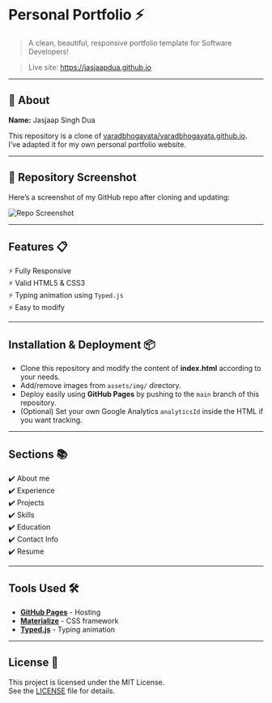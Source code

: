 # Personal Portfolio ⚡️  
> A clean, beautiful, responsive portfolio template for Software Developers!  

> Live site: https://jasjaapdua.github.io  

---

## 👤 About
**Name:** Jasjaap Singh Dua

This repository is a clone of [varadbhogayata/varadbhogayata.github.io](https://github.com/varadbhogayata/varadbhogayata.github.io).  
I’ve adapted it for my own personal portfolio website.

---

## 📸 Repository Screenshot
Here’s a screenshot of my GitHub repo after cloning and updating:  

![Repo Screenshot](./assets/img/screenshot_activity_1.png)

---

## Features 📋
⚡️ Fully Responsive  
⚡️ Valid HTML5 & CSS3  
⚡️ Typing animation using `Typed.js`  
⚡️ Easy to modify  

---

## Installation & Deployment 📦
- Clone this repository and modify the content of **index.html** according to your needs.
- Add/remove images from `assets/img/` directory.
- Deploy easily using **GitHub Pages** by pushing to the `main` branch of this repository.
- (Optional) Set your own Google Analytics `analyticsId` inside the HTML if you want tracking.

---

## Sections 📚
✔️ About me  
✔️ Experience  
✔️ Projects  
✔️ Skills  
✔️ Education  
✔️ Contact Info  
✔️ Resume  

---

## Tools Used 🛠️
* [**GitHub Pages**](https://pages.github.com/) - Hosting  
* [**Materialize**](https://materializecss.com/) - CSS framework  
* [**Typed.js**](https://mattboldt.com/demos/typed-js/) - Typing animation  

---

## License 📄
This project is licensed under the MIT License.  
See the [LICENSE](./LICENSE) file for details.  
